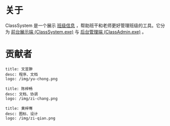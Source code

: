 # 关于

ClassSystem 是一个展示 [班级信息](/class-data) ，帮助班干和老师更好管理班级的工具。它分为 [前台展示端 (ClassSystem.exe)](/class-system/) 与 [后台管理端 (ClassAdmin.exe)](/class-admin/) 。

# 贡献者

```card
title: 文昱翀
desc: 程序、文档
logo: /img/yu-chong.png
```

```card
title: 陈梓畅
desc: 文档、协调
logo: /img/zi-chang.png
```

```card
title: 黄梓骞
desc: 图标、设计
logo: /img/zi-qian.png
```
